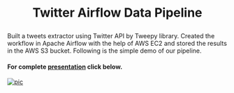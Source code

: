 # <p align = 'center'>Twitter Airflow Data Pipeline</p>
Built a tweets extractor using Twitter API by Tweepy library. Created the workflow in Apache Airflow with the help of AWS EC2 and stored the results in the AWS S3 bucket. Following is the simple demo of our pipeline.
#### For complete [presentation](https://github.com/pandablue0809/Twitter_Pipeline/blob/main/Images/Presentation.pdf) click below.
[![pic](https://github.com/pandablue0809/Twitter_Pipeline/blob/main/Images/Pipeline.jpg?raw=true)](https://github.com/arjunan-k/Twitter_Pipeline/blob/main/Images/Presentation.pdf)
